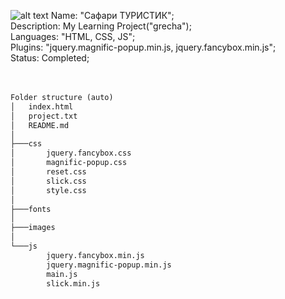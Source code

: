 ![alt text](https://i.ibb.co/qRXNdPy/2022-03-06-125831.png)
Name: "Сафари ТУРИСТИК";</br>
Description: My Learning Project("grecha");</br>
Languages: "HTML, CSS, JS";</br>
Plugins: "jquery.magnific-popup.min.js, jquery.fancybox.min.js";</br>
Status: Completed;</br>
</br>
</br>
```txt
Folder structure (auto)
│   index.html
│   project.txt
│   README.md
│ 
├───css
│       jquery.fancybox.css
│       magnific-popup.css
│       reset.css
│       slick.css
│       style.css
│
├───fonts 
│
├───images 
│
└───js
        jquery.fancybox.min.js
        jquery.magnific-popup.min.js
        main.js
        slick.min.js
